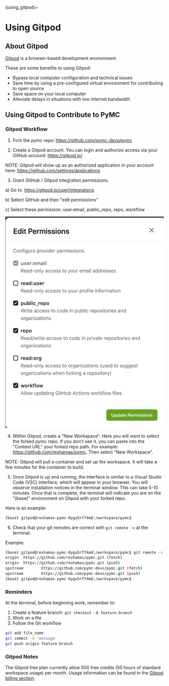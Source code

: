 (using_gitpod)=
# Using Gitpod

## About Gitpod
[Gitpod](https://www.gitpod.io/) is a browser-based development environment.

These are some benefits to using Gitpod:

- Bypass local computer configuration and technical issues
- Save time by using a pre-configured virtual environment for contributing to open source
- Save space on your local computer
- Alleviate delays in situations with low internet bandwidth

## Using Gitpod to Contribute to PyMC

### Gitpod Workflow
1. Fork the pymc repo: https://github.com/pymc-devs/pymc

2. Create a Gitpod account. You can login and authorize access via your GitHub account:  https://gitpod.io/

NOTE: Gitpod will show up as an authorized application in your account here:  https://github.com/settings/applications

3. Grant GitHub / Gitpod integration permissions.

a) Go to: https://gitpod.io/user/integrations

b) Select GitHub and then "edit permissions"

c) Select these permission: user:email, public_repo, repo, workflow

<!-- ![gitpod-integration](gitpod/gitpod_integration.png) -->

![gitpod_integration](gitpod/gitpod_integration.png)

4. Within Gitpod, create a "New Workspace".  Here you will want to select the forked pymc repo. If you don't see it, you can paste into the "Context URL" your forked repo path.  For example:  https://github.com/reshamas/pymc.  Then select "New Workspace".

NOTE: Gitpod will pull a container and set up the workspace.  It will take a few minutes for the container to build.

5. Once Gitpod is up and running, the interface is similar to a Visual Studio Code (VSC) interface, which will appear in your browser. You will observe installation notices in the terminal window.  This can take 5-10 minutes. Once that is complete, the terminal will indicate you are on the "(base)" environment on Gitpod with your forked repo.

Here is an example:

```bash
(base) gitpod@reshamas-pymc-0ygu5rf74md:/workspace/pymc$
```

6. Check that your git remotes are correct with `git remote -v` at the terminal.

Example:

```bash
(base) gitpod@reshamas-pymc-0ygu5rf74md:/workspace/pymc$ git remote -v
origin  https://github.com/reshamas/pymc.git (fetch)
origin  https://github.com/reshamas/pymc.git (push)
upstream        https://github.com/pymc-devs/pymc.git (fetch)
upstream        https://github.com/pymc-devs/pymc.git (push)
(base) gitpod@reshamas-pymc-0ygu5rf74md:/workspace/pymc$
```

### Reminders
At the terminal, before beginning work, remember to:

1. Create a feature branch: `git checkout -b feature-branch`
1. Work on a file
1. Follow the Git workflow
```bash
git add file_name
git commit -m 'message'
git push origin feature-branch
```

### Gitpod Notes
The Gitpod free plan currently allow 500 free credits (50 hours of standard workspace usage) per month. Usage information can be found in the [Gitpod billing section](https://gitpod.io/user/billing).
